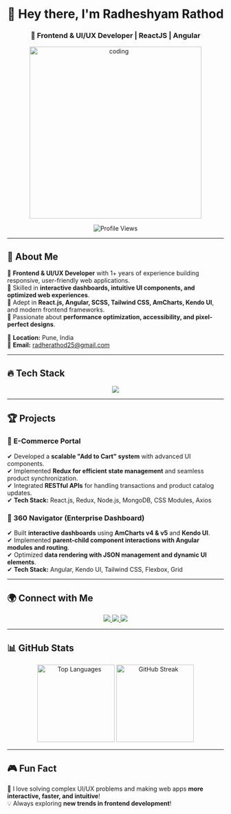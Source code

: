 <h1 align="center">👋 Hey there, I'm Radheshyam Rathod</h1>
<h3 align="center">🚀 Frontend & UI/UX Developer | ReactJS | Angular </h3>

<p align="center">
  <img src="https://media.tenor.com/YZPnGuPeZv8AAAAC/coding.gif" alt="coding" width="400"/>
</p>

<p align="center">
  <img src="https://komarev.com/ghpvc/?username=radherathod&label=Profile%20Views&color=0e75b6&style=flat" alt="Profile Views" />
</p>

---

## 🚀 About Me  
🔹 **Frontend & UI/UX Developer** with 1+ years of experience building responsive, user-friendly web applications.  
🔹 Skilled in **interactive dashboards, intuitive UI components, and optimized web experiences**.  
🔹 Adept in **React.js, Angular, SCSS, Tailwind CSS, AmCharts, Kendo UI**, and modern frontend frameworks.  
🔹 Passionate about **performance optimization, accessibility, and pixel-perfect designs**.  

📍 **Location:** Pune, India  
📧 **Email:** [radherathod25@gmail.com](mailto:radherathod25@gmail.com)  

---

## 🔥 Tech Stack  
<p align="center">
  <img src="https://skillicons.dev/icons?i=html,css,js,react,angular,nodejs,git,figma,redux,scss,bootstrap,tailwind,materialui" />
</p>

---

## 🏆 Projects  

### 📌 **E-Commerce Portal**  
✔ Developed a **scalable "Add to Cart" system** with advanced UI components.  
✔ Implemented **Redux for efficient state management** and seamless product synchronization.  
✔ Integrated **RESTful APIs** for handling transactions and product catalog updates.  
✔ **Tech Stack:** React.js, Redux, Node.js, MongoDB, CSS Modules, Axios  

### 📌 **360 Navigator (Enterprise Dashboard)**  
✔ Built **interactive dashboards** using **AmCharts v4 & v5** and **Kendo UI**.  
✔ Implemented **parent-child component interactions with Angular modules and routing**.  
✔ Optimized **data rendering with JSON management and dynamic UI elements**.  
✔ **Tech Stack:** Angular, Kendo UI, Tailwind CSS, Flexbox, Grid  

---

## 🌍 Connect with Me  
<p align="center">
  <a href="https://www.linkedin.com/in/radheshyam-rathod-6b765625b/" target="_blank">
    <img src="https://img.shields.io/badge/LinkedIn-0A66C2?style=for-the-badge&logo=linkedin&logoColor=white" />
  </a>
  <a href="https://fb.com/radhe.rathod" target="_blank">
    <img src="https://img.shields.io/badge/Facebook-1877F2?style=for-the-badge&logo=facebook&logoColor=white" />
  </a>
  <a href="https://instagram.com/mr.radhe_rathod" target="_blank">
    <img src="https://img.shields.io/badge/Instagram-E4405F?style=for-the-badge&logo=instagram&logoColor=white" />
  </a>
</p>

---

## 📊 GitHub Stats  
<p align="center">
  <img src="https://github-readme-stats.vercel.app/api/top-langs?username=radherathod&show_icons=true&theme=radical&layout=compact" alt="Top Languages" height="180"/>
  <img src="https://github-readme-streak-stats.herokuapp.com/?user=radherathod&theme=radical" alt="GitHub Streak" height="180"/>
</p>





---

## 🎮 Fun Fact  
🎯 I love solving complex UI/UX problems and making web apps **more interactive, faster, and intuitive**!  
💡 Always exploring **new trends in frontend development**!  

